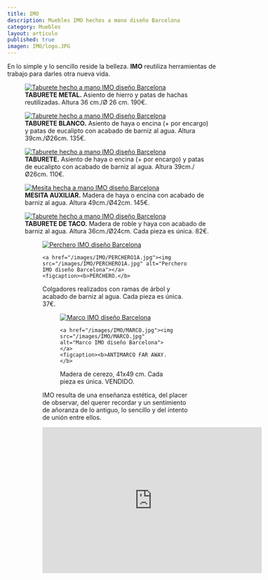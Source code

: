 ```yaml
---
title: IMO
description: Muebles IMO hechos a mano diseño Barcelona
category: Muebles
layout: articulo
published: true
imagen: IMO/logo.JPG
---
```


En lo simple y lo sencillo reside la belleza. **IMO** reutiliza herramientas de trabajo para darles otra nueva vida.

<div class="figure-group">
<figure>
	<a href="/images/IMO/TABURETEHACHASROJO.jpg"><img src="/images/IMO/TABURETEHACHASROJO.jpg" alt="Taburete hecho a mano IMO diseño Barcelona"></a>
	<figcaption><b>TABURETE METAL.</b>
Asiento de hierro y patas de hachas reutilizadas. Altura 36 cm./Ø 26 cm. 190€.</figcaption>
</figure>

<figure>
	<a href="/images/IMO/TABURETEHACHASBLANCO.jpg"><img src="/images/IMO/TABURETEHACHASBLANCO.jpg" alt="Taburete hecho a mano IMO diseño Barcelona"></a>
	<figcaption><b>TABURETE BLANCO.</b>
Asiento de haya o encina (+ por encargo) y patas de eucalipto con acabado de barniz al agua. Altura 39cm./Ø26cm. 135€.</figcaption>
</figure>

<figure>
	<a href="/images/IMO/TABURETEHACHASLISO.jpg"><img src="/images/IMO/TABURETEHACHASLISO.jpg" alt="Taburete hecho a mano IMO diseño Barcelona"></a>
	<figcaption><b>TABURETE.</b>
Asiento de haya  o encina (+ por encargo) y patas de eucalipto con acabado de barniz al agua. Altura 39cm./Ø26cm. 110€.</figcaption>
</figure>
</div>

<div class="figure-group">
<figure>
	<a href="/images/IMO/MESAMANGOS.jpg"><img src="/images/IMO/MESAMANGOS.jpg" alt="Mesita hecha a mano IMO diseño Barcelona"></a>
	<figcaption><b>MESITA AUXILIAR.</b>
Madera de haya o encina con acabado de barniz al agua. Altura 49cm./Ø42cm. 145€.</figcaption>
</figure>

<figure>
	<a href="/images/IMO/TABURETETACO.jpg"><img src="/images/IMO/TABURETETACO.jpg" alt="Taburete hecho a mano IMO diseño Barcelona"></a>
	<figcaption><b>TABURETE DE TACO.</b>
Madera de roble y haya con acabado de barniz al agua. Altura 36cm./Ø24cm. Cada pieza es única. 82€.</figcaption>
</figure>
</div>

<figure class="half">
<figure>
	<a href="/images/IMO/PERCHERO1.jpg"><img src="/images/IMO/PERCHERO1.jpg" alt="Perchero IMO diseño Barcelona"></a>
	
	<a href="/images/IMO/PERCHERO1A.jpg"><img src="/images/IMO/PERCHERO1A.jpg" alt="Perchero IMO diseño Barcelona"></a>
	<figcaption><b>PERCHERO.</b>
Colgadores realizados con ramas de árbol y acabado de barniz al agua. Cada pieza es única. 37€.</figcaption>
</figure>

<figure class="half">
<figure>
	<a href="/images/IMO/anti.jpg"><img src="/images/IMO/anti.jpg" alt="Marco IMO diseño Barcelona"></a>
	
	<a href="/images/IMO/MARCO.jpg"><img src="/images/IMO/MARCO.jpg" alt="Marco IMO diseño Barcelona"></a>
	<figcaption><b>ANTIMARCO FAR AWAY.</b>
Madera de cerezo, 41x49 cm. Cada pieza es única. VENDIDO.</figcaption>
</figure>


IMO resulta de una enseñanza estética, del placer de observar, del querer recordar y un sentimiento de añoranza de lo antiguo, lo sencillo y del intento de unión entre ellos. 




<iframe width="500" height="333" src="https://player.vimeo.com/video/84877725?color=ffffff" frameborder="0" allowfullscreen></iframe>


